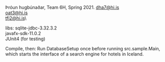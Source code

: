 Þróun hugbúnaðar, Team 6H, Spring 2021.
dha7@hi.is\
oat3@hi.is\
tfj2@hi.is\

libs:
sqlite-jdbc-3.32.3.2\
javafx-sdk-11.0.2\
JUnit4 (for testing)

Compile, then:
Run DatabaseSetup once before running src.sample.Main, which starts the interface of a search engine for hotels in Iceland.

